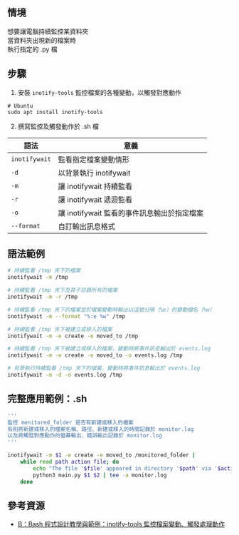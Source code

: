 ## 情境
想要讓電腦持續監控某資料夾  
當資料夾出現新的檔案時  
執行指定的 .py 檔  

## 步驟
1. 安裝 `inotify-tools` 監控檔案的各種變動，以觸發對應動作
  ```
  # Ubuntu
  sudo apt install inotify-tools
  ```
2. 撰寫監控及觸發動作於 .sh 檔
   
  |語法|意義|
  |----|----|
  |`inotifywait`|監看指定檔案變動情形|
  |`-d`|以背景執行 inotifywait|
  |`-m`|讓 inotifywait 持續監看|
  |`-r`|讓 inotifywait 遞迴監看|
  |`-o`|讓 inotifywait 監看的事件訊息輸出於指定檔案|
  |`--format`|自訂輸出訊息格式|

## 語法範例
```bash
# 持續監看 /tmp 夾下的檔案
inotifywait -m /tmp

# 持續監看 /tmp 夾下及其子目錄所有的檔案
inotifywait -m -r /tmp

# 持續監看 /tmp 夾下的檔案並於檔案變動時輸出以逗號分隔（%e）的變動檔名（%w）
inotifywait -m --format "%:e %w" /tmp

# 持續監看 /tmp 夾下被建立或移入的檔案
inotifywait -m -e create -e moved_to /tmp

# 持續監看 /tmp 夾下被建立或移入的檔案，變動時將事件訊息輸出於 events.log
inotifywait -m -e create -e moved_to -o events.log /tmp

# 背景執行持續監看 /tmp 夾下的檔案，變動時將事件訊息輸出於 events.log
inotifywait -m -d -o events.log /tmp
```

## 完整應用範例：.sh
```bash
'''
監控 monitored_folder 是否有新建或移入的檔案
有則將新建或移入的檔案名稱、路徑、新建或移入的時間記錄於 monitor.log
以及將觸發對應動作的螢幕輸出、錯誤輸出記錄於 monitor.log
'''

inotifywait -m $1 -e create -e moved_to /monitored_folder |
    while read path action file; do
        echo "The file '$file' appeared in directory '$path' via '$action' at '$(date '+%Y/%m/%d %H:%M:%S')'" | tee -a monitor.log
        python3 main.py $1 $2 | tee -a monitor.log
    done
```

## 參考資源
* [B：Bash 程式設計教學與範例：inotify-tools 監控檔案變動、觸發處理動作](https://officeguide.cc/bash-tutorial-inotify-tools-file-system-monitoring/)
